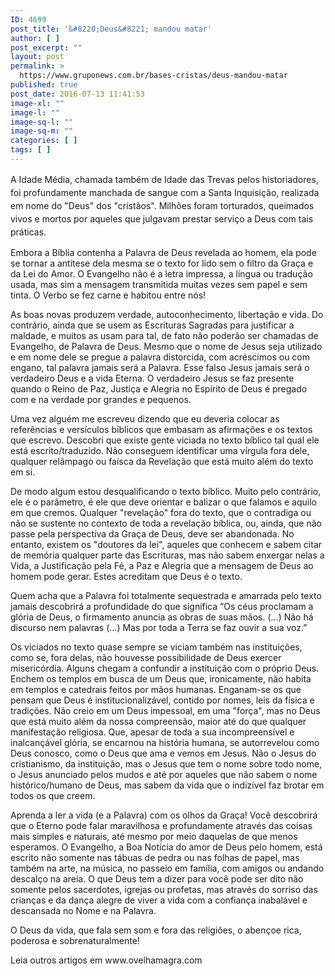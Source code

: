 ```yaml
---
ID: 4699
post_title: '&#8220;Deus&#8221; mandou matar'
author: [ ]
post_excerpt: ""
layout: post
permalink: >
  https://www.gruponews.com.br/bases-cristas/deus-mandou-matar
published: true
post_date: 2016-07-13 11:41:53
image-xl: ""
image-l: ""
image-sq-l: ""
image-sq-m: ""
categories: [ ]
tags: [ ]
---
```

<p class="p1"><span class="s1">A </span><span style="line-height: 1.5;">Idade Média, chamada também de Idade das Trevas pelos historiadores, foi profundamente manchada de sangue com a Santa Inquisição, realizada em nome do "Deus" dos "cristãos". Milhões foram torturados, queimados vivos e mortos por aqueles que julgavam prestar serviço a Deus com tais práticas.</span></p>
<p class="p3"><span class="s1">Embora a Bíblia contenha a Palavra de Deus revelada ao homem, ela pode se tornar a antítese dela mesma se o texto for lido sem o filtro da Graça e da Lei do Amor. O Evangelho não é a letra impressa, a língua ou tradução usada, mas sim a mensagem transmitida muitas vezes sem papel e sem tinta. O Verbo se fez carne e habitou entre nós!</span></p>
<p class="p3"><span class="s1">As boas novas produzem verdade, autoconhecimento, libertação e vida. Do contrário, ainda que se usem as Escrituras Sagradas para justificar a maldade, e muitos as usam para tal, de fato não poderão ser chamadas de Evangelho, de Palavra de Deus. Mesmo que o nome de Jesus seja utilizado e em nome dele se pregue a palavra distorcida, com acréscimos ou com engano, tal palavra jamais será a Palavra. Esse falso Jesus jamais será o verdadeiro Deus e a vida Eterna. O verdadeiro Jesus se faz presente quando o Reino de Paz, Justiça e Alegria no Espírito de Deus é pregado com e na verdade por grandes e pequenos.</span></p>
<p class="p3"><span class="s1">Uma vez alguém me escreveu dizendo que eu deveria colocar as referências e versículos bíblicos que embasam as afirmações e os textos que escrevo. Descobri que existe gente viciada no texto bíblico tal qual ele está escrito/traduzido. Não conseguem identificar uma vírgula fora dele, qualquer relâmpago ou faísca da Revelação que está muito além do texto em si.</span></p>
<p class="p3"><span class="s1">De modo algum estou desqualificando o texto bíblico. Muito pelo contrário, ele é o parâmetro, é ele que deve orientar e balizar o que falamos e aquilo em que cremos. Qualquer "revelação" fora do texto, que o contradiga ou não se sustente no contexto de toda a revelação bíblica, ou, ainda, que não passe pela perspectiva da Graça de Deus, deve ser abandonada. No entanto, existem os "doutores da lei", aqueles que conhecem e sabem citar de memória qualquer parte das Escrituras, mas não sabem enxergar nelas a Vida, a Justificação pela Fé, a Paz e Alegria que a mensagem de Deus ao homem pode gerar. Estes acreditam que Deus é o texto.</span></p>
<p class="p3"><span class="s1">Quem acha que a Palavra foi totalmente sequestrada e amarrada pelo texto jamais descobrirá a profundidade do que significa “Os céus proclamam a glória de Deus, o firmamento anuncia as obras de suas mãos. (...) Não há discurso nem palavras (...) Mas por toda a Terra se faz ouvir a sua voz.” </span></p>
<p class="p3"><span class="s1">Os viciados no texto quase sempre se viciam também nas instituições, como se, fora delas, não houvesse possibilidade de Deus exercer misericórdia. Alguns chegam a confundir a instituição com o próprio Deus. Enchem os templos em busca de um Deus que, ironicamente, não habita em templos e catedrais feitos por mãos humanas. Enganam-se os que pensam que Deus é institucionalizável, contido por nomes, leis da física e tradições. Não creio em um Deus impessoal, em uma "força", mas no Deus que está muito além da nossa compreensão, maior até do que qualquer manifestação religiosa. Que, apesar de toda a sua incompreensível e inalcançável glória, se encarnou na história humana, se autorrevelou como Deus conosco, como o Deus que ama e vemos em Jesus. Não o Jesus do cristianismo, da instituição, mas o Jesus que tem o nome sobre todo nome, o Jesus anunciado pelos mudos e até por aqueles que não sabem o nome histórico/humano de Deus, mas sabem da vida que o indizível faz brotar em todos os que creem.</span></p>
<p class="p3"><span class="s1">Aprenda a ler a vida (e a Palavra) com os olhos da Graça! Você descobrirá que o Eterno pode falar maravilhosa e profundamente através das coisas mais simples e naturais, até mesmo por meio daquelas de que menos esperamos. O Evangelho, a Boa Notícia do amor de Deus pelo homem, está escrito não somente nas tábuas de pedra ou nas folhas de papel, mas também na arte, na música, no passeio em família, com amigos ou andando descalço na areia. O que Deus tem a dizer para você pode ser dito não somente pelos sacerdotes, igrejas ou profetas, mas através do sorriso das crianças e da dança alegre de viver a vida com a confiança inabalável e descansada no Nome e na Palavra.</span></p>
<p class="p3"><span class="s1">O Deus da vida, que fala sem som e fora das religiões, o abençoe rica, poderosa e sobrenaturalmente!</span></p>
<p class="p4"><span class="s1">Leia outros artigos em
www.ovelhamagra.com</span></p>